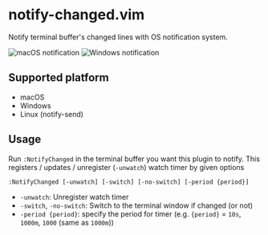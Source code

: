 # notify-changed.vim

Notify terminal buffer's changed lines with OS notification system.

![macOS notification](https://user-images.githubusercontent.com/48169/78953099-aa98f480-7b12-11ea-8ada-95260247cf77.png)
![Windows notification](https://user-images.githubusercontent.com/48169/78960371-d3c47f80-7b28-11ea-8b44-3d1695a588df.png)

## Supported platform

* macOS
* Windows
* Linux (notify-send)

## Usage

Run `:NotifyChanged` in the terminal buffer you want this plugin to notify.
This registers / updates / unregister (`-unwatch`) watch timer by given options

```
:NotifyChanged [-unwatch] [-switch] [-no-switch] [-period {period}]
```

* `-unwatch`: Unregister watch timer
* `-switch`, `-no-switch`: Switch to the terminal window if changed (or not)
* `-period {period}`: specify the period for timer (e.g. `{period}` = `10s`, `1000m`, `1000` (same as `1000m`))
